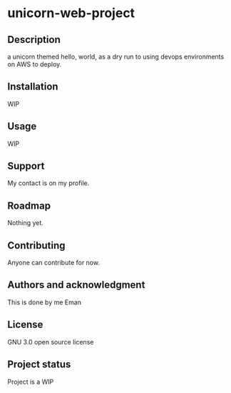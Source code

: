 # unicorn-web-project

## Description
a unicorn themed hello, world, as a dry run to using devops environments on AWS to deploy.

## Installation
WIP

## Usage
WIP

## Support
My contact is on my profile.

## Roadmap
Nothing yet.

## Contributing
Anyone can contribute for now.

## Authors and acknowledgment
This is done by me Eman

## License
GNU 3.0 open source license

## Project status
Project is a WIP

